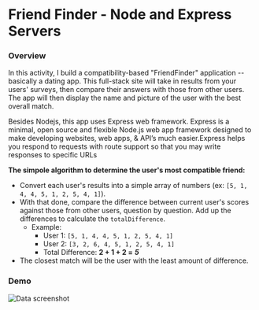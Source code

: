 # Friend Finder - Node and Express Servers

### Overview

In this activity, I build a compatibility-based "FriendFinder" application -- basically a dating app. This full-stack site will take in results from your users' surveys, then compare their answers with those from other users. The app will then display the name and picture of the user with the best overall match. 

Besides Nodejs, this app uses Express web framework. Express is a minimal, open source and flexible Node.js web app framework designed to make developing websites, web apps, & API’s much easier.Express helps you respond to requests with route support so that you may write responses to specific URLs

**The simpole algorithm to determine the user's most compatible friend:**

   * Convert each user's results into a simple array of numbers (ex: `[5, 1, 4, 4, 5, 1, 2, 5, 4, 1]`).
   * With that done, compare the difference between current user's scores against those from other users, question by question. Add up the differences to calculate the `totalDifference`.
     * Example: 
       * User 1: `[5, 1, 4, 4, 5, 1, 2, 5, 4, 1]`
       * User 2: `[3, 2, 6, 4, 5, 1, 2, 5, 4, 1]`
       * Total Difference: **2 + 1 + 2 =** **_5_**
   * The closest match will be the user with the least amount of difference.

### Demo
![Data screenshot](https://vuduong191.github.io/FriendFinder/images/demo.gif)